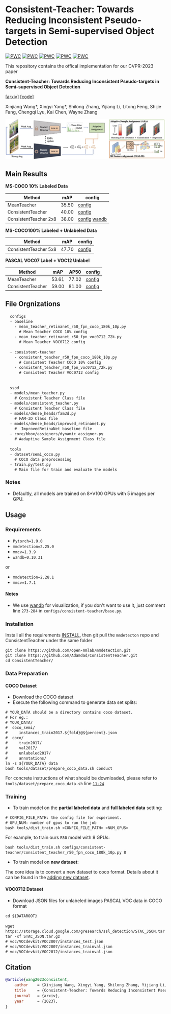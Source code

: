 # Consistent-Teacher: Towards Reducing Inconsistent Pseudo-targets in Semi-supervised Object Detection

[![PWC](https://img.shields.io/endpoint.svg?url=https://paperswithcode.com/badge/consistent-teacher-provides-better-1/semi-supervised-object-detection-on-coco-100)](https://paperswithcode.com/sota/semi-supervised-object-detection-on-coco-100?p=consistent-teacher-provides-better-1)
[![PWC](https://img.shields.io/endpoint.svg?url=https://paperswithcode.com/badge/consistent-teacher-provides-better-1/semi-supervised-object-detection-on-coco-10)](https://paperswithcode.com/sota/semi-supervised-object-detection-on-coco-10?p=consistent-teacher-provides-better-1)
[![PWC](https://img.shields.io/endpoint.svg?url=https://paperswithcode.com/badge/consistent-teacher-provides-better-1/semi-supervised-object-detection-on-coco-2)](https://paperswithcode.com/sota/semi-supervised-object-detection-on-coco-2?p=consistent-teacher-provides-better-1)
[![PWC](https://img.shields.io/endpoint.svg?url=https://paperswithcode.com/badge/consistent-teacher-provides-better-1/semi-supervised-object-detection-on-coco-5)](https://paperswithcode.com/sota/semi-supervised-object-detection-on-coco-5?p=consistent-teacher-provides-better-1)
[![PWC](https://img.shields.io/endpoint.svg?url=https://paperswithcode.com/badge/consistent-teacher-provides-better-1/semi-supervised-object-detection-on-coco-1)](https://paperswithcode.com/sota/semi-supervised-object-detection-on-coco-1?p=consistent-teacher-provides-better-1)

This repository contains the offical implementation for our CVPR-2023 paper

**Consistent-Teacher: Towards Reducing Inconsistent Pseudo-targets in Semi-supervised Object Detection**

[[arxiv](https://arxiv.org/abs/2209.01589)] [[code](https://github.com/Adamdad/ConsistentTeacher)]

Xinjiang Wang*, Xingyi Yang*, Shilong Zhang, Yijiang Li, Litong Feng, Shijie Fang, Chengqi Lyu, Kai Chen, Wayne Zhang 

![](assets/pipeline.jpg)

## Main Results

**MS-COCO 10% Labeled Data**

| Method | mAP| config| 
|---- | ----| ----
| MeanTeacher | 35.50 | [config](configs/baseline/mean_teacher_retinanet_r50_fpn_coco_180k_10p.py)|
| ConsistentTeacher | 40.00 | [config](configs/consistent-teacher/consistent_teacher_r50_fpn_coco_180k_10p.py)|
| ConsistentTeacher 2x8 | 38.00 | [config](configs/consistent-teacher/consistent_teacher_r50_fpn_coco_180k_10p_2x8.py) [wandb](https://wandb.ai/yangxingyi/consistent-teacher/runs/2qoa5ws3) |

**MS-COCO100% Labeled + Unlabeled Data**

| Method | mAP| config| 
|---- | ----| ----
| ConsistentTeacher 5x8 | 47.70 | [config](configs/consistent-teacher/consistent_teacher_r50_fpn_coco_360k_fulldata.py)|

**PASCAL VOC07 Label + VOC12 Unlabel**

| Method | mAP| AP50| config| 
|---- | ----| ---- | ---- |
| MeanTeacher | 53.61 | 77.02 |[config](configs/baseline/mean_teacher_retinanet_r50_fpn_voc0712_72k.py)|
| ConsistentTeacher | 59.00 | 81.00 |  [config](configs/consistent-teacher/consistent_teacher_r50_fpn_voc0712_72k.py)|

## File Orgnizations

```
  configs              
  - baseline
    - mean_teacher_retinanet_r50_fpn_coco_180k_10p.py       
      # Mean Teacher COCO 10% config
    - mean_teacher_retinanet_r50_fpn_voc0712_72k.py      
      # Mean Teacher VOC0712 config

  - consistent-teacher
    - consistent_teacher_r50_fpn_coco_180k_10p.py           
      # Consistent Teacher COCO 10% config
    - consistent_teacher_r50_fpn_voc0712_72k.py             
      # Consistent Teacher VOC0712 config


  ssod
  - models/mean_teacher.py                           
    # Consistent Teacher Class file
  - models/consistent_teacher.py                     
    # Consistent Teacher Class file
  - models/dense_heads/fam3d.py                      
    # FAM-3D Class file
  - models/dense_heads/improved_retinanet.py                      
    #  ImprovedRetinaNet baseline file
  - core/bbox/assigners/dynamic_assigner.py
    # Aadaptive Sample Assignment Class file

  tools
  - dataset/semi_coco.py
    # COCO data preprocessing
  - train.py/test.py
    # Main file for train and evaluate the models

```
### Notes
- Defaultly, all models are trained on 8*V100 GPUs with 5 images per GPU.

## Usage

### Requirements
- `Pytorch=1.9.0`
- `mmdetection=2.25.0`
- `mmcv=1.3.9`
- `wandb=0.10.31`

or 

- `mmdetection=2.28.1`
- `mmcv=1.7.1`

#### Notes
- We use [wandb](https://wandb.ai/) for visualization, if you don't want to use it, just comment line `273-284` in `configs/consistent-teacher/base.py`.

### Installation
Install all the requirements [INSTALL](https://mmdetection.readthedocs.io/en/stable/get_started.html), then git pull the `mmdetecton` repo and ConsistentTeacher under the same folder
```
git clone https://github.com/open-mmlab/mmdetection.git
git clone https://github.com/Adamdad/ConsistentTeacher.git
cd ConsistentTeacher/
```


### Data Preparation
#### COCO Dataset
- Download the COCO dataset
- Execute the following command to generate data set splits:
```shell script
# YOUR_DATA should be a directory contains coco dataset.
# For eg.:
# YOUR_DATA/
#  coco_semi/
#     instances_train2017.${fold}@${percent}.json
#  coco/
#     train2017/
#     val2017/
#     unlabeled2017/
#     annotations/
ln -s ${YOUR_DATA} data
bash tools/dataset/prepare_coco_data.sh conduct

```
For concrete instructions of what should be downloaded, please refer to `tools/dataset/prepare_coco_data.sh` line [`11-24`](https://github.com/microsoft/SoftTeacher/blob/863d90a3aa98615be3d156e7d305a22c2a5075f5/tools/dataset/prepare_coco_data.sh#L11)
### Training

- To train model on the **partial labeled data** and **full labeled data** setting:

```shell script
# CONFIG_FILE_PATH: the config file for experiment.
# GPU_NUM: number of gpus to run the job
bash tools/dist_train.sh <CONFIG_FILE_PATH> <NUM_GPUS>
```
For example, to train ours `R50` model with 8 GPUs:
```shell script
bash tools/dist_train.sh configs/consistent-teacher/consistent_teacher_r50_fpn_coco_180k_10p.py 8
```
- To train model on **new dataset**:

The core idea is to convert a new dataset to coco format. Details about it can be found in the [adding new dataset](https://github.com/open-mmlab/mmdetection/blob/master/docs/tutorials/customize_dataset.md).

#### VOC0712 Dataset
- Download JSON files for unlabeled images PASCAL VOC data in COCO format
```
cd ${DATAROOT}

wget https://storage.cloud.google.com/gresearch/ssl_detection/STAC_JSON.tar
tar -xf STAC_JSON.tar.gz
# voc/VOCdevkit/VOC2007/instances_test.json
# voc/VOCdevkit/VOC2007/instances_trainval.json
# voc/VOCdevkit/VOC2012/instances_trainval.json
```

## Citation

```bibtex
@article{wang2023consistent,
    author    = {Xinjiang Wang, Xingyi Yang, Shilong Zhang, Yijiang Li, Litong Feng, Shijie Fang, Chengqi Lyu, Kai Chen, Wayne Zhang },
    title     = {Consistent-Teacher: Towards Reducing Inconsistent Pseudo-targets in Semi-supervised Object Detection},
    journal   = {arxiv},
    year      = {2023},
}
```
